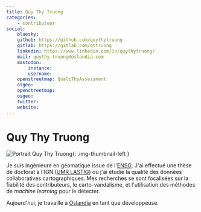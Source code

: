 ```yaml
---
title: Quy Thy Truong
categories:
    - contributeur
social:
    bluesky:
    github: https://github.com/quythytruong
    gitlab: https://gitlab.com/qttruong
    linkedin: https://www.linkedin.com/in/quythytruong/
    mail: quythy.truong@oslandia.com
    mastodon:
        instance:
        username:
    openstreetmap: QualiThyAssessment
    osgeo:
    openstreetmap:
    osgeo:
    twitter:
    website:
---
```


# Quy Thy Truong

<!-- --8<-- [start:author-sign-block] -->

![Portrait Quy Thy Truong](https://cdn.geotribu.fr/img/internal/contributeurs/qthy.webp "Portrait Quy Thy Truong"){: .img-thumbnail-left }

Je suis ingénieure en géomatique issue de l'[ENSG](https://ensg.eu/).
J'ai effectué une thèse de doctorat à l'IGN ([UMR LASTIG](https://www.umr-lastig.fr/)) où j'ai étudié la qualité des données collaboratives cartographiques.
Mes recherches se sont focalisées sur la fiabilité des contributeurs, le carto-vandalisme, et l'utilisation des méthodes de *machine learning* pour le détecter.

Aujourd'hui, je travaille à [Oslandia](https://oslandia.com/) en tant que développeuse.

<!-- --8<-- [end:author-sign-block] -->
